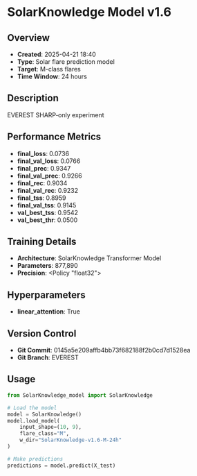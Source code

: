 # SolarKnowledge Model v1.6

## Overview
- **Created**: 2025-04-21 18:40
- **Type**: Solar flare prediction model
- **Target**: M-class flares
- **Time Window**: 24 hours

## Description
EVEREST SHARP‑only experiment

## Performance Metrics
- **final_loss**: 0.0736
- **final_val_loss**: 0.0766
- **final_prec**: 0.9347
- **final_val_prec**: 0.9266
- **final_rec**: 0.9034
- **final_val_rec**: 0.9232
- **final_tss**: 0.8959
- **final_val_tss**: 0.9145
- **val_best_tss**: 0.9542
- **val_best_thr**: 0.0500


## Training Details
- **Architecture**: SolarKnowledge Transformer Model
- **Parameters**: 877,890
- **Precision**: <Policy "float32">

## Hyperparameters
- **linear_attention**: True

## Version Control
- **Git Commit**: 0145a5e209affb4bb73f682188f2b0cd7d1528ea
- **Git Branch**: EVEREST

## Usage
```python
from SolarKnowledge_model import SolarKnowledge

# Load the model
model = SolarKnowledge()
model.load_model(
    input_shape=(10, 9), 
    flare_class="M", 
    w_dir="SolarKnowledge-v1.6-M-24h"
)

# Make predictions
predictions = model.predict(X_test)
```
